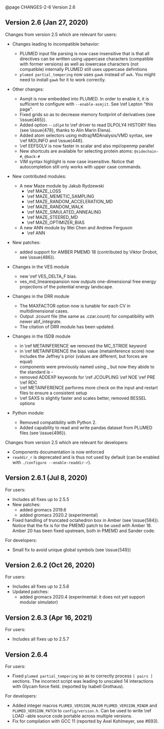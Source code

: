 @page CHANGES-2-6 Version 2.6
  
## Version 2.6 (Jan 27, 2020)

Changes from version 2.5 which are relevant for users:
- Changes leading to incompatible behavior:
  - PLUMED input file parsing is now case insensitive that is that all directives can be written using uppercase characters (compatible with former versions) as well as lowercase characters (not compatible) internally PLUMED still uses uppercase definitions
  - `plumed partial_tempering` now uses `gawk` instead of `awk`. You might need to install `gawk` for it to work correctly.

- Other changes:
  - Asmjit is now embedded into PLUMED. In order to enable it, it is sufficient to configure with `--enable-asmjit`. See \ref Lepton "this page".
  - Fixed grids so as to decrease memory footprint of derivatives (see \issue{465}).
  - Added option `--idlp4` to \ref driver to read DLPOLY4 HISTORY files (see \issue{478}, thanks to Alin Marin Elena).
  - Added atom selectors using mdtraj/MDAnalysis/VMD syntax, see \ref MOLINFO and \issue{448}.
  - \ref EEFSOLV is now faster in scalar and also mpi/openmp parallel
  - New shortcuts are available for selecting protein atoms: `@sidechain-#`, `@back-#`
  - VIM syntax highlight is now case insensitive. Notice that autocompletion still only works with upper case commands.

- New contributed modules:
  - A new Maze module by Jakub Rydzewski
     - \ref MAZE_LOSS
     - \ref MAZE_MEMETIC_SAMPLING
     - \ref MAZE_RANDOM_ACCELERATION_MD
     - \ref MAZE_RANDOM_WALK
     - \ref MAZE_SIMULATED_ANNEALING
     - \ref MAZE_STEERED_MD
     - \ref MAZE_OPTIMIZER_BIAS
  - A new ANN module by Wei Chen and Andrew Ferguson
     - \ref ANN

- New patches:
  - added support for AMBER PMEMD 18 (contributed by Viktor Drobot, see \issue{486}).

- Changes in the VES module
  - new \ref VES_DELTA_F bias.
  - ves_md_linearexpansion now outputs one-dimensional free energy projections of the potential energy landscape. 

- Changes in the DRR module
  - The MAXFACTOR option now is tunable for each CV in multidimensional cases.
  - Output .zcount file (the same as .czar.count) for compatibility with newer abf_integrate.
  - The citation of DRR module has been updated.

- Changes in the ISDB module
  - in \ref METAINFERENCE we removed the MC_STRIDE keyword
  - in \ref METAINFERENCE the bias value (metainference score) now includes the Jeffrey's prior (values are different, but forces are equal)
  - components were previously named using _ but now they abide to the standard is -
  - removed ADDEXP keywords for \ref JCOUPLING \ref NOE \ref PRE \ref RDC
  - \ref METAINFERENCE performs more check on the input and restart files to ensure a consistent setup
  - \ref SAXS is slightly faster and scales better, removed BESSEL options

- Python module:
  - Removed compatibility with Python 2.
  - Added capability to read and write pandas dataset from PLUMED files (see \issue{496}).

Changes from version 2.5 which are relevant for developers:
  - Components documentation is now enforced
  - `readdir_r` is deprecated and is thus not used by default (can be enabled with `./configure --enable-readdir-r`).

## Version 2.6.1 (Jul 8, 2020)

For users:
- Includes all fixes up to 2.5.5
- New patches:
  - added gromacs 2019.6 
  - added gromacs 2020.2 (experimental) 
- Fixed handling of truncated octahedron box in Amber (see \issue{584}).
  Notice that the fix is for the PMEMD patch to be used with Amber 18.
  Amber 20 has been fixed upstream, both in PMEMD and Sander code.

For developers:
- Small fix to avoid unique global symbols (see \issue{549})

## Version 2.6.2 (Oct 26, 2020)

For users:
- Includes all fixes up to 2.5.6
- Updated patches:
  - added gromacs 2020.4 (experimental: it does not yet support modular simulator) 

## Version 2.6.3 (Apr 16, 2021)

For users:
- Includes all fixes up to 2.5.7

## Version 2.6.4

For users:
- Fixed `plumed partial_tempering` so as to correctly process `[ pairs ]` sections.
  The incorrect script was leading to unscaled 14 interactions with Glycam force field.
  (reported by Isabell Grothaus).

For developers:
- Added integer macros `PLUMED_VERSION_MAJOR` `PLUMED_VERSION_MINOR` and `PLUMED_VERSION_PATCH` to `config/version.h`.
  Can be used to write \ref LOAD -able source code portable across multiple versions.
- Fix for compilation with GCC 11 (reported by Axel Kohlmeyer, see #693).
